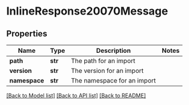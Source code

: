 # InlineResponse20070Message

## Properties
Name | Type | Description | Notes
------------ | ------------- | ------------- | -------------
**path** | **str** | The path for an import | 
**version** | **str** | The version for an import | 
**namespace** | **str** | The namespace for an import | 

[[Back to Model list]](../README.md#documentation-for-models) [[Back to API list]](../README.md#documentation-for-api-endpoints) [[Back to README]](../README.md)


